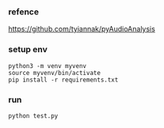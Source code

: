 ### refence 
https://github.com/tyiannak/pyAudioAnalysis

### setup env
```
python3 -m venv myvenv
source myvenv/bin/activate
pip install -r requirements.txt
```

### run
```
python test.py
```


